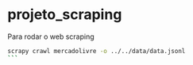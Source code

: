# projeto_scraping

Para rodar o web scraping

````bash
scrapy crawl mercadolivre -o ../../data/data.jsonl
```